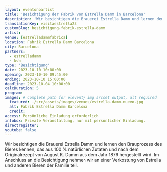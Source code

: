 ```yaml
---
layout: eventonoartist
title: 'Besichtigung der Fabrik von Estrella Damm in Barcelona'
description: 'Wir besichtigen die Brauerei Estrella Damm und lernen den Brauprozess des Bieres kennen, das aus 100 % natürlichen Zutaten und nach dem Originalrezept von August K. Damm aus dem Jahr 1876 hergestellt wird.'
translationKey: visitaestrella23
customSlug: besichtigung-fabrik-estrella-damm
artist:
venue: [estrelladammfabrica]
location: Fabrik Estrella Damm Barcelona
city: Barcelona
partners:
  - estrelladamm
  - ksb
type: 'Besichtigung'
date: 2023-10-10 10:00:00
opening: 2023-10-10 09:45:00
ending: 2023-10-10 15:00:00
deadline: 2023-10-04 10:00:00
calcDuration: 5
program:
images: # complete path for eleventy img srcset output, alt required
  featured: ./src/assets/images/venues/estrella-damm-nuevo.jpg
  alt: Fabrik Estrella Damm Barcelona
  credit:
access: Persönliche Einladung erforderlich
infobox: Private Veranstaltung, nur mit persönlicher Einladung.
directregister:
youtube: false
---
```


Wir besichtigen die Brauerei Estrella Damm und lernen den Brauprozess des Bieres kennen, das aus 100 % natürlichen Zutaten und nach dem Originalrezept von August K. Damm aus dem Jahr 1876 hergestellt wird. Im Anschluss an die Besichtigung nehmen wir an einer Verkostung von Estrella und anderen Bieren der Familie teil.
